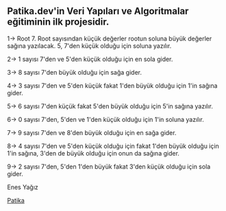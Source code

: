 ## Patika.dev'in Veri Yapıları ve Algoritmalar eğitiminin ilk projesidir.

1-> Root 7. Root sayısından küçük değerler rootun soluna büyük değerler sağına yazılacak. 5, 7'den küçük olduğu için soluna yazılır.

2-> 1 sayısı 7'den ve 5'den küçük olduğu için en sola gider.

3-> 8 sayısı 7'den büyük olduğu için sağa gider.

4-> 3 sayısı 7'den ve 5'den küçük fakat 1'den büyük olduğu için 1'in sağına gider.

5-> 6 sayısı 7'den küçük fakat 5'den büyük olduğu için 5'in sağına yazılır.

6-> 0 sayısı 7'den, 5'den ve 1'den küçük olduğu için 1'in soluna yazılır.

7-> 9 sayısı 7'den ve 8'den büyük olduğu için en sağa gider.

8-> 4 sayısı 7'den ve 5'den küçük olduğu için fakat 1'den büyük olduğu için 1'in sağına, 3'den de büyük olduğu için onun da sağına gider.

9-> 2 sayısı 7'den, 5'den 1'den büyük fakat 3'den küçük olduğu için sola gider.

Enes Yağız

[Patika](https://app.patika.dev/fleizean)

